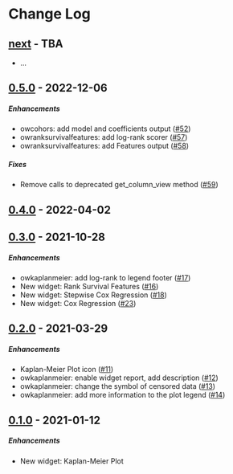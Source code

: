 Change Log
==========

[next] - TBA
------------
* ...

[0.5.0] - 2022-12-06
--------------------
##### Enhancements
* owcohors: add model and coefficients output ([#52](../../pull/52))
* owranksurvivalfeatures: add log-rank scorer ([#57](../../pull/57))
* owranksurvivalfeatures: add Features output ([#58](../../pull/58))

##### Fixes
* Remove calls to deprecated get_column_view method ([#59](../../pull/59))

[0.4.0] - 2022-04-02
--------------------


[0.3.0] - 2021-10-28
--------------------
##### Enhancements
* owkaplanmeier: add log-rank to legend footer ([#17](../../pull/17))
* New widget: Rank Survival Features ([#16](../../pull/16))
* New widget: Stepwise Cox Regression ([#18](../../pull/18))
* New widget: Cox Regression ([#23](../../pull/23))


[0.2.0] - 2021-03-29
--------------------
##### Enhancements
* Kaplan-Meier Plot icon ([#11](../../pull/11))
* owkaplanmeier: enable widget report, add description ([#12](../../pull/12))
* owkaplanmeier: change the symbol of censored data ([#13](../../pull/13))
* owkaplanmeier: add more information to the plot legend ([#14](../../pull/14))


[0.1.0] - 2021-01-12
--------------------
##### Enhancements
* New widget: Kaplan-Meier Plot


[next]: https://github.com/biolab/orange3-survival-analysis/compare/0.5.0...master
[0.5.0]: https://github.com/biolab/orange3-survival-analysis/compare/0.4.0...0.5.0
[0.4.0]: https://github.com/biolab/orange3-survival-analysis/compare/0.3.0...0.4.0
[0.3.0]: https://github.com/biolab/orange3-survival-analysis/compare/0.2.0...0.3.0
[0.2.0]: https://github.com/biolab/orange3-survival-analysis/compare/0.1.0...0.2.0
[0.1.0]: https://github.com/biolab/orange3-survival-analysis/compare/20b2bd8ea02876eb9cad3925e0954054da2690de...0.1.0
